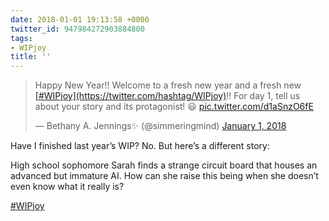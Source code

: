 ```yaml
---
date: 2018-01-01 19:13:58 +0000
twitter_id: 947984272903884800
tags:
- WIPjoy
title: ''
---
```


<blockquote class="twitter-tweet"><p lang="en" dir="ltr">Happy New Year!! Welcome to a fresh new year and a fresh new <a href="https://twitter.com/hashtag/WIPjoy?src=hash&amp;ref_src=twsrc%5Etfw">[#WIPjoy](https://twitter.com/hashtag/WIPjoy)</a>!! For day 1, tell us about your story and its protagonist! 😃 <a href="https://t.co/d1aSnzO6fE">pic.twitter.com/d1aSnzO6fE</a></p>&mdash; Bethany A. Jennings✨ (@simmeringmind) <a href="https://twitter.com/simmeringmind/status/947707501188911104?ref_src=twsrc%5Etfw">January 1, 2018</a></blockquote>
<script async src="https://platform.twitter.com/widgets.js" charset="utf-8"></script>

Have I finished last year’s WIP? No. But here’s a different story:

High school sophomore Sarah finds a strange circuit board that houses an advanced but immature AI. How can she raise this being when she doesn’t even know what it really is?

[#WIPjoy](https://twitter.com/hashtag/WIPjoy)
